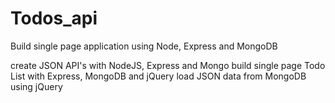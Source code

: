 # Todos_api

Build single page application using Node, Express and MongoDB

create JSON API's with NodeJS, Express and Mongo
build single page Todo List with Express, MongoDB and jQuery
load JSON data from MongoDB using jQuery




